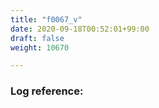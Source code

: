 ```yaml
---
title: "f0067_v"
date: 2020-09-18T00:52:01+99:00
draft: false
weight: 10670

---
```


### Log reference: <no value>

```
